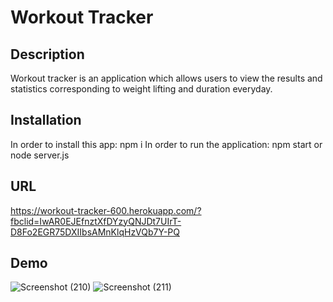 # Workout Tracker



## Description
Workout tracker is an application which allows users to view the results and statistics corresponding to weight lifting and duration everyday.


## Installation
In order to install this app: npm i
In order to run the application: npm start or node server.js


## URL
https://workout-tracker-600.herokuapp.com/?fbclid=IwAR0EJEfnztXfDYzyQNJDt7UIrT-D8Fo2EGR75DXIIbsAMnKlqHzVQb7Y-PQ


## Demo

![Screenshot (210)](https://user-images.githubusercontent.com/80322588/127587105-f3ded3b6-5263-4915-9717-2ee73bce7eb1.png)
![Screenshot (211)](https://user-images.githubusercontent.com/80322588/127587114-6e33e30b-8926-4d79-b4cc-28eb39c3621b.png)


